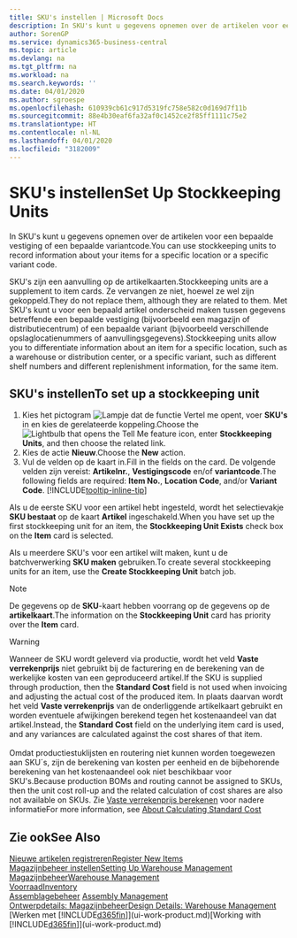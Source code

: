 ```yaml
---
title: SKU's instellen | Microsoft Docs
description: In SKU's kunt u gegevens opnemen over de artikelen voor een bepaalde vestiging of een bepaalde variantcode.
author: SorenGP
ms.service: dynamics365-business-central
ms.topic: article
ms.devlang: na
ms.tgt_pltfrm: na
ms.workload: na
ms.search.keywords: ''
ms.date: 04/01/2020
ms.author: sgroespe
ms.openlocfilehash: 610939cb61c917d5319fc758e582c0d169d7f11b
ms.sourcegitcommit: 88e4b30eaf6fa32af0c1452ce2f85ff1111c75e2
ms.translationtype: HT
ms.contentlocale: nl-NL
ms.lasthandoff: 04/01/2020
ms.locfileid: "3182009"
---
```

# <a name="set-up-stockkeeping-units"></a><span data-ttu-id="271f2-103">SKU's instellen</span><span class="sxs-lookup"><span data-stu-id="271f2-103">Set Up Stockkeeping Units</span></span>
<span data-ttu-id="271f2-104">In SKU's kunt u gegevens opnemen over de artikelen voor een bepaalde vestiging of een bepaalde variantcode.</span><span class="sxs-lookup"><span data-stu-id="271f2-104">You can use stockkeeping units to record information about your items for a specific location or a specific variant code.</span></span>  

 <span data-ttu-id="271f2-105">SKU's zijn een aanvulling op de artikelkaarten.</span><span class="sxs-lookup"><span data-stu-id="271f2-105">Stockkeeping units are a supplement to item cards.</span></span> <span data-ttu-id="271f2-106">Ze vervangen ze niet, hoewel ze wel zijn gekoppeld.</span><span class="sxs-lookup"><span data-stu-id="271f2-106">They do not replace them, although they are related to them.</span></span> <span data-ttu-id="271f2-107">Met SKU's kunt u voor een bepaald artikel onderscheid maken tussen gegevens betreffende een bepaalde vestiging (bijvoorbeeld een magazijn of distributiecentrum) of een bepaalde variant (bijvoorbeeld verschillende opslaglocatienummers of aanvullingsgegevens).</span><span class="sxs-lookup"><span data-stu-id="271f2-107">Stockkeeping units allow you to differentiate information about an item for a specific location, such as a warehouse or distribution center, or a specific variant, such as different shelf numbers and different replenishment information, for the same item.</span></span>  

## <a name="to-set-up-a-stockkeeping-unit"></a><span data-ttu-id="271f2-108">SKU's instellen</span><span class="sxs-lookup"><span data-stu-id="271f2-108">To set up a stockkeeping unit</span></span>  

1.  <span data-ttu-id="271f2-109">Kies het pictogram ![Lampje dat de functie Vertel me opent](media/ui-search/search_small.png "Vertel me wat u wilt doen"), voer **SKU's** in en kies de gerelateerde koppeling.</span><span class="sxs-lookup"><span data-stu-id="271f2-109">Choose the ![Lightbulb that opens the Tell Me feature](media/ui-search/search_small.png "Tell me what you want to do") icon, enter **Stockkeeping Units**, and then choose the related link.</span></span>  
2.  <span data-ttu-id="271f2-110">Kies de actie **Nieuw**.</span><span class="sxs-lookup"><span data-stu-id="271f2-110">Choose the **New** action.</span></span>  
3.  <span data-ttu-id="271f2-111">Vul de velden op de kaart in.</span><span class="sxs-lookup"><span data-stu-id="271f2-111">Fill in the fields on the card.</span></span> <span data-ttu-id="271f2-112">De volgende velden zijn vereist: **Artikelnr.**, **Vestigingscode** en/of **variantcode**.</span><span class="sxs-lookup"><span data-stu-id="271f2-112">The following fields are required: **Item No.**, **Location Code**, and/or **Variant Code**.</span></span> [!INCLUDE[tooltip-inline-tip](includes/tooltip-inline-tip_md.md)]  

<span data-ttu-id="271f2-113">Als u de eerste SKU voor een artikel hebt ingesteld, wordt het selectievakje **SKU bestaat** op de kaart **Artikel** ingeschakeld.</span><span class="sxs-lookup"><span data-stu-id="271f2-113">When you have set up the first stockkeeping unit for an item, the **Stockkeeping Unit Exists** check box on the **Item** card is selected.</span></span>  

<span data-ttu-id="271f2-114">Als u meerdere SKU's voor een artikel wilt maken, kunt u de batchverwerking **SKU maken** gebruiken.</span><span class="sxs-lookup"><span data-stu-id="271f2-114">To create several stockkeeping units for an item, use the **Create Stockkeeping Unit** batch job.</span></span>  

> [!NOTE]  
>  <span data-ttu-id="271f2-115">De gegevens op de **SKU**-kaart hebben voorrang op de gegevens op de **artikelkaart**.</span><span class="sxs-lookup"><span data-stu-id="271f2-115">The information on the **Stockkeeping Unit** card has priority over the **Item** card.</span></span>

> [!Warning]
> <span data-ttu-id="271f2-116">Wanneer de SKU wordt geleverd via productie, wordt het veld **Vaste verrekenprijs** niet gebruikt bij de facturering en de berekening van de werkelijke kosten van een geproduceerd artikel.</span><span class="sxs-lookup"><span data-stu-id="271f2-116">If the SKU is supplied through production, then the **Standard Cost** field is not used when invoicing and adjusting the actual cost of the produced item.</span></span> <span data-ttu-id="271f2-117">In plaats daarvan wordt het veld **Vaste verrekenprijs** van de onderliggende artikelkaart gebruikt en worden eventuele afwijkingen berekend tegen het kostenaandeel van dat artikel.</span><span class="sxs-lookup"><span data-stu-id="271f2-117">Instead, the **Standard Cost** field on the underlying item card is used, and any variances are calculated against the cost shares of that item.</span></span><br /><br />
> <span data-ttu-id="271f2-118">Omdat productiestuklijsten en routering niet kunnen worden toegewezen aan SKU´s, zijn de berekening van kosten per eenheid en de bijbehorende berekening van het kostenaandeel ook niet beschikbaar voor SKU's.</span><span class="sxs-lookup"><span data-stu-id="271f2-118">Because production BOMs and routing cannot be assigned to SKUs, then the unit cost roll-up and the related calculation of cost shares are also not available on SKUs.</span></span> <span data-ttu-id="271f2-119">Zie [Vaste verrekenprijs berekenen](finance-about-calculating-standard-cost.md) voor nadere informatie</span><span class="sxs-lookup"><span data-stu-id="271f2-119">For more information, see [About Calculating Standard Cost](finance-about-calculating-standard-cost.md)</span></span>

## <a name="see-also"></a><span data-ttu-id="271f2-120">Zie ook</span><span class="sxs-lookup"><span data-stu-id="271f2-120">See Also</span></span>  
[<span data-ttu-id="271f2-121">Nieuwe artikelen registreren</span><span class="sxs-lookup"><span data-stu-id="271f2-121">Register New Items</span></span>](inventory-how-register-new-items.md)  
[<span data-ttu-id="271f2-122">Magazijnbeheer instellen</span><span class="sxs-lookup"><span data-stu-id="271f2-122">Setting Up Warehouse Management</span></span>](warehouse-setup-warehouse.md)  
[<span data-ttu-id="271f2-123">Magazijnbeheer</span><span class="sxs-lookup"><span data-stu-id="271f2-123">Warehouse Management</span></span>](warehouse-manage-warehouse.md)  
[<span data-ttu-id="271f2-124">Voorraad</span><span class="sxs-lookup"><span data-stu-id="271f2-124">Inventory</span></span>](inventory-manage-inventory.md)  
<span data-ttu-id="271f2-125">[Assemblagebeheer](assembly-assemble-items.md)  </span><span class="sxs-lookup"><span data-stu-id="271f2-125">[Assembly Management](assembly-assemble-items.md)  </span></span>  
[<span data-ttu-id="271f2-126">Ontwerpdetails: Magazijnbeheer</span><span class="sxs-lookup"><span data-stu-id="271f2-126">Design Details: Warehouse Management</span></span>](design-details-warehouse-management.md)  
<span data-ttu-id="271f2-127">[Werken met [!INCLUDE[d365fin](includes/d365fin_md.md)]](ui-work-product.md)</span><span class="sxs-lookup"><span data-stu-id="271f2-127">[Working with [!INCLUDE[d365fin](includes/d365fin_md.md)]](ui-work-product.md)</span></span>  
